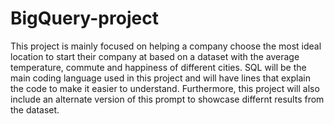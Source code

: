 # BigQuery-project
This project is mainly focused on helping a company choose the most ideal location to start their company at based on a dataset with the average temperature, commute and happiness of different cities.
SQL will be the main coding language used in this project and will have lines that explain the code to make it easier to understand.
Furthermore, this project will also include an alternate version of this prompt to showcase differnt results from the dataset.
